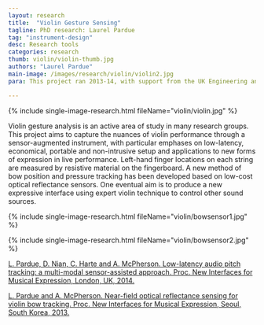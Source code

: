 ```yaml
---
layout: research
title:  "Violin Gesture Sensing"
tagline: PhD research: Laurel Pardue
tag: "instrument-design"
desc: Research tools
categories: research
thumb: violin/violin-thumb.jpg
authors: "Laurel Pardue"
main-image: /images/research/violin/violin2.jpg
para: This project ran 2013-14, with support from the UK Engineering and Physical Sciences Research Council (grant EP/K032046/1).

---
```


{% include single-image-research.html fileName="violin/violin.jpg" %}

Violin gesture analysis is an active area of study in many research groups. This project aims to capture the nuances of violin performance through a sensor-augmented instrument, with particular emphases on low-latency, economical, portable and non-intrusive setup and applications to new forms of expression in live performance. Left-hand finger locations on each string are measured by resistive material on the fingerboard. A new method of bow position and pressure tracking has been developed based on low-cost optical reflectance sensors. One eventual aim is to produce a new expressive interface using expert violin technique to control other sound sources.

{% include single-image-research.html fileName="violin/bowsensor1.jpg" %}

{% include single-image-research.html fileName="violin/bowsensor2.jpg" %}


[L. Pardue, D. Nian, C. Harte and A. McPherson. Low-latency audio pitch tracking: a multi-modal sensor-assisted approach. Proc. New Interfaces for Musical Expression, London, UK, 2014.]()

[L. Pardue and A. McPherson. Near-field optical reflectance sensing for violin bow tracking. Proc. New Interfaces for Musical Expression, Seoul, South Korea, 2013.]()